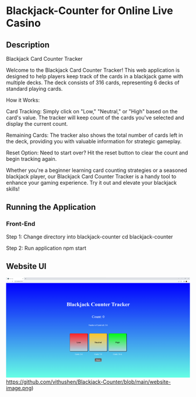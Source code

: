 # Blackjack-Counter for Online Live Casino
## Description 

Blackjack Card Counter Tracker

Welcome to the Blackjack Card Counter Tracker! This web application is designed to help players keep track of the cards in a blackjack game with multiple decks. The deck consists of 316 cards, representing 6 decks of standard playing cards.

How it Works:

Card Tracking: Simply click on "Low," "Neutral," or "High" based on the card's value. The tracker will keep count of the cards you've selected and display the current count.

Remaining Cards: The tracker also shows the total number of cards left in the deck, providing you with valuable information for strategic gameplay.

Reset Option: Need to start over? Hit the reset button to clear the count and begin tracking again.

Whether you're a beginner learning card counting strategies or a seasoned blackjack player, our Blackjack Card Counter Tracker is a handy tool to enhance your gaming experience. Try it out and elevate your blackjack skills!

## Running the Application 
### Front-End 
Step 1: Change directory into blackjack-counter 
cd blackjack-counter

Step 2: Run application 
npm start

## Website UI 
![Sample Image](https://github.com/vithushen/Blackjack-Counter/blob/main/website-image.png)https://github.com/vithushen/Blackjack-Counter/blob/main/website-image.png)

